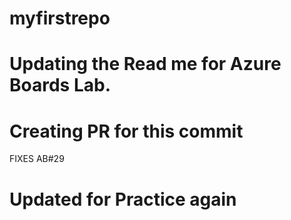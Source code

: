 # myfirstrepo
# Updating the Read me for Azure Boards Lab.
# Creating PR for this commit
FIXES AB#29
# Updated for Practice again
